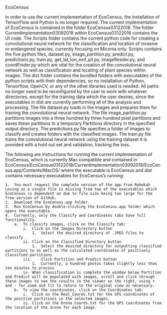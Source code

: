 EcoCensus

In order to use the current implementation of EcoCensus, the installation of TensorFlow and Python is no longer required. The current implementation of EcoCensus is contained in the folder EcoCensus03122018. The folder CurrentImplementation03092018 within EcoCensus03122018 contains the UI code. The Scripts folder contains the current python code for creating a convolutional neural network for the classification and location of invasive or endangered species, currently focusing on Miconia only. Scripts contains the five python files, dataset.py, image_partition.py, predict.py, predictions.py, train.py, get_lat_lon_exif_pil.py, imageReader.py, and coordFinder.py which are vital for the creation of the convolutional neural network as well as classification and locating of plant species within images. The dist folder contains the bundled folders with executables of the python scripts with their dependencies, so no installation of Python, Tensorflow, OpenCV, or any of the other libraries used is needed. All paths no longer need to be reconfigured by the user to work with whatever directories, except for the training data which the user desires, since the executables in dist are currently performing all of the analysis and processing. The file dataset.py loads in the images and prepares them for training the convolutional neural network. The file image_partition.py partitions images into a three hundred by three hundred pixel partitions and saves these partitions to a temporary Partitions directory in the specified output directory. The predictions.py file specifies a folder of images to classify and creates folders with the classified images. The train.py file trains the convolutional neural network using the training dataset it is provided with a hold out set and validation, tracking the loss.

The following are instructions for running the current implementation of EcoCensus, which is currently Mac compatible and contained in EcoCensus/EcoCensus03122018/CurrentImplementation03092018/EcoCensus.app/Contents/MacOS/ where the executable is EcoCensus and dist contains necessary executables for EcoCensus’s running:
    
    1.  You must request the complete version of the app from Rebekah Loving as a single file is missing from two of the executables which EcoCensus is dependent on due to file size being too large for the free version of GitHub. 
    2.  Download the EcoCensus.app folder.
    3.  Run EcoCensus by double-clicking the EcoCensus.app folder which opens the executable.
    4.  Currently, only the Classify and Coordinates tabs have full functionality. 
        a.  To classify images, click on the Classify tab:
            i.  Click on the Images Directory button
                1.  Select the desired directory of .JPEG files to classify
            ii. Click on the Classified Directory button 
                1.  Select the desired directory for outputting classified partitions to as well as the calculated coordinates of positively classified partitions
            iii.    Click Partition and Predict button
                1.  Currently, a hundred photos takes slightly less than ten minutes to process
            iv. When classification is complete the window below Partition and Predict will be populated with images, scroll and click through these images to see the results in the viewer on the right, using + and - for zoom and fit to return to the original view as necessary. 
        b.  To view the coordinates, click on the Coordinates tab:
            i.  Click on the Real_Coords.txt for the GPS coordinates of the positive partitions in the selected images.
            ii. Click on the Drone_Coords.txt for the GPS coordinates from the location of the drone for each image. 
